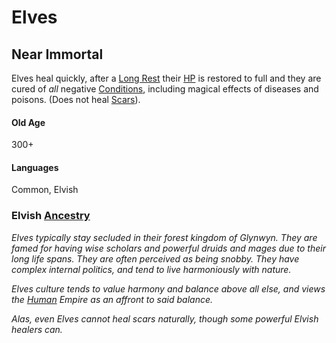 # Elves

## Near Immortal
Elves heal quickly, after a [Long Rest](../../Game%20Procedures/Resting.md#Long%20Rest) their [HP](../Derived%20Statistics/Health%20Points.md) is restored to full and they are cured of *all* negative [Conditions](../../Conditions/!Conditions.md), including magical effects of diseases and poisons. (Does not heal [Scars](../Derived%20Statistics/Scars.md)).
#### Old Age
300+
#### Languages
Common, Elvish

### Elvish [Ancestry](Ancestry.md)
*Elves typically stay secluded in their forest kingdom of Glynwyn. They are famed for having wise scholars and powerful druids and mages due to their long life spans. They are often perceived as being snobby. They have complex internal politics, and tend to live harmoniously with nature.* 

*Elves culture tends to value harmony and balance above all else, and views the [Human](Humans.md) Empire as an affront to said balance.*

*Alas, even Elves cannot heal scars naturally, though some powerful Elvish healers can.*